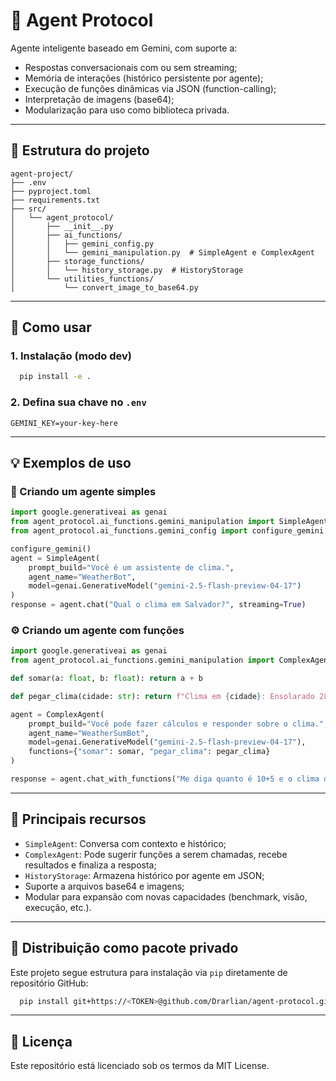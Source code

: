 # 🤖 Agent Protocol

Agente inteligente baseado em Gemini, com suporte a:

- Respostas conversacionais com ou sem streaming;
- Memória de interações (histórico persistente por agente);
- Execução de funções dinâmicas via JSON (function-calling);
- Interpretação de imagens (base64);
- Modularização para uso como biblioteca privada.

---

## 🧩 Estrutura do projeto

```
agent-project/
├── .env
├── pyproject.toml
├── requirements.txt
├── src/
│   └── agent_protocol/
│       ├── __init__.py
│       ├── ai_functions/
│       │   ├── gemini_config.py
│       │   └── gemini_manipulation.py  # SimpleAgent e ComplexAgent
│       ├── storage_functions/
│       │   └── history_storage.py  # HistoryStorage
│       └── utilities_functions/
│           └── convert_image_to_base64.py
```

---

## 🚀 Como usar

### 1. Instalação (modo dev)

```bash
  pip install -e .
```

### 2. Defina sua chave no `.env`

```
GEMINI_KEY=your-key-here
```

---

## 💡 Exemplos de uso

### 📘 Criando um agente simples

```python
import google.generativeai as genai
from agent_protocol.ai_functions.gemini_manipulation import SimpleAgent
from agent_protocol.ai_functions.gemini_config import configure_gemini

configure_gemini()
agent = SimpleAgent(
    prompt_build="Você é um assistente de clima.",
    agent_name="WeatherBot",
    model=genai.GenerativeModel("gemini-2.5-flash-preview-04-17")
)
response = agent.chat("Qual o clima em Salvador?", streaming=True)
```

### ⚙️ Criando um agente com funções

```python
import google.generativeai as genai
from agent_protocol.ai_functions.gemini_manipulation import ComplexAgent

def somar(a: float, b: float): return a + b

def pegar_clima(cidade: str): return f"Clima em {cidade}: Ensolarado 28°C"

agent = ComplexAgent(
    prompt_build="Você pode fazer cálculos e responder sobre o clima.",
    agent_name="WeatherSumBot",
    model=genai.GenerativeModel("gemini-2.5-flash-preview-04-17"),
    functions={"somar": somar, "pegar_clima": pegar_clima}
)

response = agent.chat_with_functions("Me diga quanto é 10+5 e o clima de São Paulo", streaming=True)
```

---

## 🧠 Principais recursos

- `SimpleAgent`: Conversa com contexto e histórico;
- `ComplexAgent`: Pode sugerir funções a serem chamadas, recebe resultados e finaliza a resposta;
- `HistoryStorage`: Armazena histórico por agente em JSON;
- Suporte a arquivos base64 e imagens;
- Modular para expansão com novas capacidades (benchmark, visão, execução, etc.).

---

## 🔐 Distribuição como pacote privado

Este projeto segue estrutura para instalação via `pip` diretamente de repositório GitHub:

```bash
  pip install git+https://<TOKEN>@github.com/Drarlian/agent-protocol.git
```

---

## 📄 Licença

Este repositório está licenciado sob os termos da MIT License.

